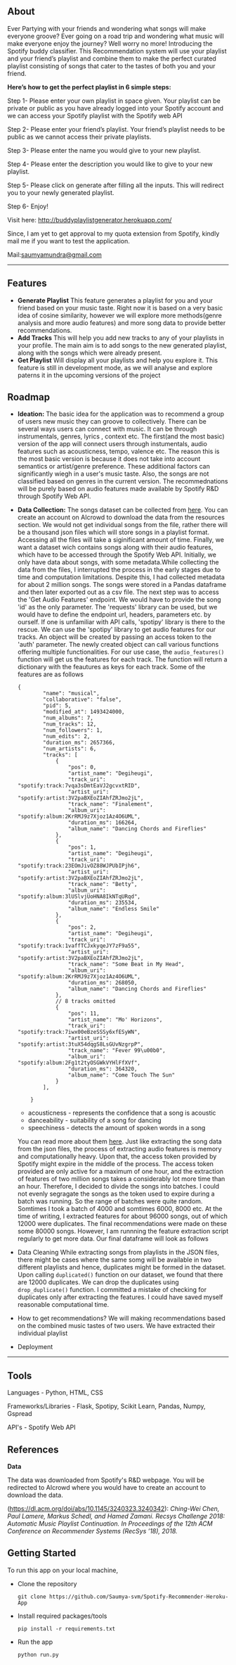 
## About

Ever Partying with your friends and wondering what songs will make everyone groove? Ever going on a road trip and wondering what music will make everyone enjoy the journey?
Well worry no more!
Introducing the Spotify buddy classifier.
This Recommendation system will use your playlist and your friend’s playlist and combine them to make the perfect curated playlist consisting of songs that cater to the tastes of both you and your friend.

**Here’s how to get the perfect playlist in 6 simple steps:**

Step 1- Please enter your own playlist in space given. Your playlist can be private or public as you have already logged into your Spotify account and we can access your Spotify playlist with the Spotify web API

Step 2- Please enter your friend’s playlist. Your friend’s playlist needs to be public as we cannot access their private playlists.

Step 3- Please enter the name you would give to your new playlist.

Step 4- Please enter the description you would like to give to your new playlist.

Step 5- Please click on generate after filling all the inputs. This will redirect you to your newly generated playlist.

Step 6- Enjoy!

Visit here: http://buddyplaylistgenerator.herokuapp.com/

Since, I am yet to get approval to my quota extension from Spotify, kindly mail me if you want to test the application.

Mail:saumyamundra@gmail.com

---

## Features

* **Generate Playlist**
  This feature generates a playlist for you and your friend based on your music taste. Right now it is based on a very basic idea of cosine similarity, however we will explore more methods(genre analysis and more audio features) and more song data to provide better recommendations.
* **Add Tracks**
  This will help you add new tracks to any of your playlists in your profile. The main aim is to add songs to the new generated playlist, along with the songs which were already present.
* **Get Playlist**
  Will display all your playlists and help you explore it. This feature is still in development mode, as we will analyse and explore paterns it in the upcoming versions of the project

## Roadmap

* **Ideation:**
  The basic idea for the application was to recommend a group of users new music they can groove to collectively. There can be several ways users can connect with music. It can be through instrumentals, genres, lyrics , context etc. The first(and the most basic) version of the app will connect users through instumentals, audio features such as acousticness, tempo, valence etc. The reason this is the most basic version is because it does not take into account semantics or artist/genre preference. These additional factors can significantly wiegh in a user's music taste. Also, the songs are not classified based on genres in the current version. The recommednations will be purely based on audio features made available by Spotify R&D through Spotify Web API.
* **Data Collection:**
  The songs dataset can be collected from [here](https://www.aicrowd.com/challenges/spotify-million-playlist-dataset-challenge). You can create an account on AIcrowd to download the data from the resources section. We would not get individual songs from the file, rather there will be a thousand json files which will store songs in a playlist format. Accessing all the files will take a siginificant amount of time. Finally, we want a dataset wich contains songs along with their audio features, which have to be accessed through the Spotify Web API. Initially, we only have data about songs, with some metadata.While collecting the data from the files, I interrupted the process in the early stages due to time and computation limitations. Despite this, I had  collected metadata for about 2 million songs. The songs were stored in a Pandas dataframe and then later exported out as a csv file. The next step was to access the 'Get Audio Features' endpoint. We would have to provide  the song 'id' as the only parameter. The 'requests' library can be used, but we would have to define the endpoint url,  headers, parameters etc. by ourself. If one is unfamiliar with API calls, 'spotipy' library is there to the rescue. We can use the 'spotipy' library to get audio features for our tracks. An object will be created by passing an access token to the 'auth' parameter. The newly created object  can call various functions offering multiple functionalities. For our use case, the `audio_features()` function will get us the features for each track. The function will return a dictionary with the feautures as keys for each track. Some of the features are as follows

  ```
  {
          "name": "musical",
          "collaborative": "false",
          "pid": 5,
          "modified_at": 1493424000,
          "num_albums": 7,
          "num_tracks": 12,
          "num_followers": 1,
          "num_edits": 2,
          "duration_ms": 2657366,
          "num_artists": 6,
          "tracks": [
              {
                  "pos": 0,
                  "artist_name": "Degiheugi",
                  "track_uri": "spotify:track:7vqa3sDmtEaVJ2gcvxtRID",
                  "artist_uri": "spotify:artist:3V2paBXEoZIAhfZRJmo2jL",
                  "track_name": "Finalement",
                  "album_uri": "spotify:album:2KrRMJ9z7Xjoz1Az4O6UML",
                  "duration_ms": 166264,
                  "album_name": "Dancing Chords and Fireflies"
              },
              {
                  "pos": 1,
                  "artist_name": "Degiheugi",
                  "track_uri": "spotify:track:23EOmJivOZ88WJPUbIPjh6",
                  "artist_uri": "spotify:artist:3V2paBXEoZIAhfZRJmo2jL",
                  "track_name": "Betty",
                  "album_uri": "spotify:album:3lUSlvjUoHNA8IkNTqURqd",
                  "duration_ms": 235534,
                  "album_name": "Endless Smile"
              },
              {
                  "pos": 2,
                  "artist_name": "Degiheugi",
                  "track_uri": "spotify:track:1vaffTCJxkyqeJY7zF9a55",
                  "artist_uri": "spotify:artist:3V2paBXEoZIAhfZRJmo2jL",
                  "track_name": "Some Beat in My Head",
                  "album_uri": "spotify:album:2KrRMJ9z7Xjoz1Az4O6UML",
                  "duration_ms": 268050,
                  "album_name": "Dancing Chords and Fireflies"
              },
              // 8 tracks omitted
              {
                  "pos": 11,
                  "artist_name": "Mo' Horizons",
                  "track_uri": "spotify:track:7iwx00eBzeSSSy6xfESyWN",
                  "artist_uri": "spotify:artist:3tuX54dqgS8LsGUvNzgrpP",
                  "track_name": "Fever 99\u00b0",
                  "album_uri": "spotify:album:2Fg1t2tyOSGWkVYHlFfXVf",
                  "duration_ms": 364320,
                  "album_name": "Come Touch The Sun"
              }
          ],

      }
  ```

  - acousticness - represents the confidence that a song is acoustic
  - danceability - suitability of a song for dancing
  - speechiness - detects the amount of spoken words in a song

  You can read more about them [here](https://developer.spotify.com/documentation/web-api/reference/#/operations/get-several-audio-features). Just like extracting the song data from the json files, the process of extracting audio features is memory and computationally heavy. Upon that, the access token provided by Spotify might expire in the middle of the process. The access token provided are only active for a maximum of one hour, and the extraction of features of two million songs takes a considerably lot more time than an hour. Therefore, I decided to divide the songs into batches. I could not evenly segragate the songs as the token used to expire during a batch was running. So the range of batches were quite random. Somtimes I took a batch of 4000 and somtimes 6000, 8000 etc. At the time of writing, I extracted features for about 96000 songs, out of which 12000 were duplicates. The final recommendations were made on these some 80000 songs. However, I am runnning the feature extraction script regularly to get more data. Our final dataframe will look as follows
* Data Cleaning
  While extracting songs from playlists in the JSON files, there might be cases where the same somg will be available in two different playlists and hence, duplicates might be formed in the dataset. Upon calling `duplicated()` function on our dataset, we found that there are 12000 duplicates. We can drop the duplicates using `drop_duplicate()` function. I committed a mistake of checking for duplicates only after extracting the features. I could have saved myself reasonable computational time.
* How to get recommendations?
  We will making recommendations based on the combined music tastes of two users. We have extracted their individual playlist
* Deployment

---

## Tools

Languages - Python, HTML, CSS

Frameworks/Libraries - Flask, Spotipy, Scikit Learn, Pandas, Numpy, Gspread

API's - Spotify Web API

## References

**Data**

The data was downloaded from Spotify's R&D webpage. You will be redirected to AIcrowd where you would have to create an account to download the data.

(https://dl.acm.org/doi/abs/10.1145/3240323.3240342):
*Ching-Wei Chen, Paul Lamere, Markus Schedl, and Hamed Zamani. Recsys Challenge 2018: Automatic Music Playlist Continuation. In Proceedings of the 12th ACM Conference on Recommender Systems (RecSys ’18), 2018.*

## Getting Started

To run this app on your local machine,

* Clone the repository

  ```
  git clone https://github.com/Saumya-svm/Spotify-Recommender-Heroku-App
  ```
* Install required packages/tools

  ```
  pip install -r requirements.txt
  ```
* Run the app

  ```
  python run.py
  ```
